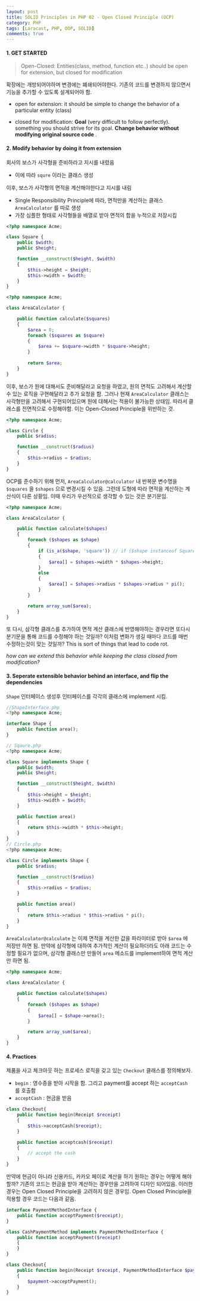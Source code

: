 ```yaml
---
layout: post
title: SOLID Principles in PHP 02 - Open Closed Principle (OCP)
category: PHP
tags: [Laracast, PHP, OOP, SOLID]
comments: true
---
```




#### 1. GET STARTED

> Open-Closed: Entities(class, method, function etc..) should be open for extension, but closed for modification

확장에는 개방되어야하며 변경에는 폐쇄되어야한다. 기존의 코드를 변경하지 않으면서 기능을 추가할 수 있도록 설계되어야 함.

- open for extension:  it should be simple to change the behavior of a particular entity (class)

- closed for modification: **Goal** (very difficult to follow perfectly). something you should strive for its goal. **Change behavior without modifying original source code** .



#### 2. Modify behavior by doing it from extension

회사의 보스가 사각형을 준비하라고 지시를 내렸음

- 이에 따라 `squre` 이라는 클래스 생성

이후, 보스가 사각형의 면적을 계산해야한다고 지시를 내림 

- Single Responsibility Principle에 따라, 면적만을 계산하는 클래스 `AreaCalculator` 를 따로 생성
- 가장 심플한 형태로 사각형들을 배열로 받아 면적의 합을 누적으로 저장시킴

```php
<?php namespace Acme;

class Square {
    public $width;
    public $height;

    function __construct($height, $width)
    {
        $this->height = $height;
        $this->width = $width;
    }
}
```

```php
<?php namespace Acme;

class AreaCalculator {

    public function calculate($squares)
    {
        $area = 0;
        foreach ($squares as $square)
        {
            $area += $square->width * $square->height;
        }
      
      	return $area;
    }
}
```



이후, 보스가 원에 대해서도 준비해달라고 요청을 하였고, 원의 면적도 고려해서 계산할 수 있는 로직을 구현해달라고 추가 요청을 함. 그러나 현재 `AreaCalculator`  클래스는 사각형만을 고려해서 구현되어있으며 원에 대해서는 적용이 불가능한 상태임. 따라서 클래스를 전면적으로 수정해야함. 이는 Open-Closed Principle을 위반하는 것.

```php
<?php namespace Acme;

class Circle {
    public $radius;

    function __construct($radius)
    {
        $this->radius = $radius;
    }
}
```



OCP를 준수하기 위해 먼저, `AreaCalculator@calculator`  내 반복문 변수명을 `$squares` 을  `$shapes` 으로 변경시킬 수 있음. 그런데 도형에 따라 면적을 계산하는 계산식이 다른 상황임. 이때 우리가 우선적으로 생각할 수 있는 것은 분기문임. 

```php
<?php namespace Acme;

class AreaCalculator {

    public function calculate($shapes)
    {
        foreach ($shapes as $shape)
        {
            if (is_a($shape, 'square')) // if ($shape instanceof Square)
            {
                $area[] = $shapes->width * $shapes->height;
            }
            else
            {
                $area[] = $shapes->radius * $shapes->radius * pi();
            }
        }

        return array_sum($area);
    }
}
```



또 다시, 삼각형 클래스를 추가하여 면적 계산 클래스에 반영해야하는 경우라면 또다시 분기문을 통해 코드를 수정해야 하는 것일까? 이처럼 변화가 생길 때마다 코드를 매번 수정하는것이 맞는 것일까? This is sort of things that lead to code rot.

*how can we extend this behavior while keeping the class closed from modification?* 



#### 3. Seperate extensible behavior behind an interface, and flip the dependencies

`Shape`  인터페이스 생성후 인터페이스를 각각의 클래스에 implement 시킴.

```php
//ShapeInterface.php
<?php namespace Acme;

interface Shape {
    public function area();
}

// Sqaure.php
<?php namespace Acme;

class Square implements Shape {
    public $width;
    public $height;

    function __construct($height, $width)
    {
        $this->height = $height;
        $this->width = $width;
    }

    public function area()
    {
        return $this->width * $this->height;
    }
}
// Circle.php
<?php namespace Acme;

class Circle implements Shape {
    public $radius;

    function __construct($radius)
    {
        $this->radius = $radius;
    }

    public function area()
    {
        return $this->radius * $this->radius * pi();
    }
}
```

 `AreaCalculator@calculate`  는 이제 면적을 계산한 값을 파라미터로 받아 `$area` 에 저장만 하면 됨. 만약에 삼각형에 대하여 추가적인 계산이 필요하더라도 아래 코드는 수정할 필요가 없으며, 삼각형 클래스만 만들어 `area` 메소드를 implement하여 면적 계산만 하면 됨.

```php
<?php namespace Acme;

class AreaCalculator {

    public function calculate($shapes)
    {
        foreach ($shapes as $shape)
        {
            $area[] = $shape->area();
        }

        return array_sum($area);
    }
}
```



#### 4. Practices

제품을 사고 체크아웃 하는 프로세스 로직을 갖고 있는 `Checkout` 클래스를 정의해보자. 

-  `begin` : 영수증을 받아 시작을 함. 그리고 payment를 accept 하는 `acceptCash` 를 호출함
- `acceptCash` : 현금을 받음

```php
class Checkout{
    public function begin(Receipt $receipt)
    {
        $this->acceptCash($receipt);
    }

    public function acceptcash($receipt)
    {
        // accept the cash
    }
}
```



만약에 현금이 아니라 신용카드, 카카오 페이로 계산을 하기 원하는 경우는 어떻게 해야할까? 기존의 코드는 현금을 받아 계산하는 경우만을 고려하여 디자인 되어있음. 이러한 경우는 Open Closed Principle을 고려하지 않은 경우임. Open Closed Principle을 적용할 경우 코드는 다음과 같음.

```php
interface PaymentMethodInterface {
    public function acceptPayment($receipt);
}

class CashPaymentMethod implements PaymentMethodInterface {
    public function acceptPayment($receipt)
    {
    }
}

class Checkout{
    public function begin(Receipt $receipt, PaymentMethodInterface $payment)
    {
        $payment->acceptPayment();
    }
}
```
